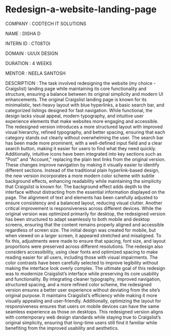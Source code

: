 # Redesign-a-website-landing-page

COMPANY : CODTECH IT SOLUTIONS

NAME : DISHA D

INTERN ID : CT08TOI

DOMAIN : UI/UX DESIGN

DURATION : 4 WEEKS

MENTOR : NEELA SANTOSH

DESCRIPTION : The task involved redesigning the website (my choice - Craigslist) landing page while maintaining its core functionality and structure, ensuring a balance between its original simplicity and modern UI enhancements. The original Craigslist landing page is known for its minimalistic, text-heavy layout with blue hyperlinks, a basic search bar, and categorized listings designed for fast navigation. While functional, the design lacks visual appeal, modern typography, and intuitive user experience elements that make websites more engaging and accessible. The redesigned version introduces a more structured layout with improved visual hierarchy, refined typography, and better spacing, ensuring that each category stands out clearly without overwhelming the user. The search bar has been made more prominent, with a well-defined input field and a clear search button, making it easier for users to find what they need quickly. Additionally, intuitive icons have been integrated into key sections such as "Post" and "Account," replacing the plain text links from the original version. These changes improve navigation by making it visually easier to identify different sections. Instead of the traditional plain hyperlink-based design, the new version incorporates a more modern color scheme with subtle background effects, enhancing readability while maintaining the simplicity that Craigslist is known for. The background effect adds depth to the interface without distracting from the essential information displayed on the page. The alignment of text and elements has been carefully adjusted to ensure consistency and a balanced layout, reducing visual clutter. Another critical improvement is responsiveness across different devices. While the original version was optimized primarily for desktop, the redesigned version has been structured to adapt seamlessly to both mobile and desktop screens, ensuring that the content remains properly aligned and accessible regardless of screen size. The initial design was created for mobile, but when viewed on a larger screen, it appeared stretched and misaligned. To fix this, adjustments were made to ensure that spacing, font size, and layout proportions were preserved across different resolutions. The redesign also considers accessibility, using clear fonts and optimized spacing to make reading easier for all users, including those with visual impairments. The color contrasts have been carefully selected to improve legibility without making the interface look overly complex. The ultimate goal of this redesign was to modernize Craigslist’s interface while preserving its core usability and functionality. By integrating cleaner typography, improved navigation, structured spacing, and a more refined color scheme, the redesigned version ensures a better user experience without deviating from the site’s original purpose. It maintains Craigslist’s efficiency while making it more visually appealing and user-friendly. Additionally, optimizing the layout for responsiveness ensures that users on mobile devices can have the same seamless experience as those on desktops. This redesigned version aligns with contemporary web design standards while staying true to Craigslist’s original simplicity, ensuring that long-time users still find it familiar while benefiting from the improved usability and aesthetics.
